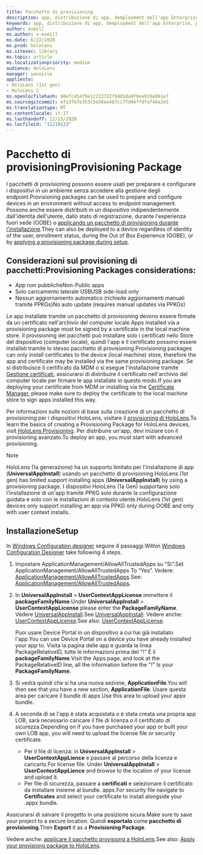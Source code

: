 ```yaml
---
title: Pacchetto di provisioning
description: app, distribuzione di app, demployment dell'app Enterprise, provisioning
keywords: app, distribuzione di app, demployment dell'app Enterprise, provisioning
author: evmill
ms.author: v-evmill
ms.date: 6/22/2020
ms.prod: hololens
ms.sitesec: library
ms.topic: article
ms.localizationpriority: medium
audience: HoloLens
manager: yannisle
appliesto:
- HoloLens (1st gen)
- HoloLens 2
ms.openlocfilehash: 60efc454f9e1221372279401da9f8ee918e061e7
ms.sourcegitcommit: efa3fb7e353c5e56ee467cc7fd94ffdfaf46e2e5
ms.translationtype: MT
ms.contentlocale: it-IT
ms.lasthandoff: 12/15/2020
ms.locfileid: "11219223"
---
```

# <span data-ttu-id="0dca7-104">Pacchetto di provisioning</span><span class="sxs-lookup"><span data-stu-id="0dca7-104">Provisioning Package</span></span>

<span data-ttu-id="0dca7-105">I pacchetti di provisioning possono essere usati per preparare e configurare i dispositivi in un ambiente senza accedere alla gestione degli endpoint.</span><span class="sxs-lookup"><span data-stu-id="0dca7-105">Provisioning packages can be used to prepare and configure devices in an environment without access to endpoint management.</span></span> <span data-ttu-id="0dca7-106">Possono anche essere distribuiti in un dispositivo indipendentemente dall'identità dell'utente, dallo stato di registrazione, durante l'esperienza fuori sede (OOBE) o [applicando un pacchetto di provisioning durante l'installazione](https://docs.microsoft.com/hololens/hololens-provisioning##apply-a-provisioning-package-to-hololens-during-setup).</span><span class="sxs-lookup"><span data-stu-id="0dca7-106">They can also be deployed to a device regardless of identity of the user, enrollment status, during the Out of Box Experience (OOBE), or by [applying a provisioning package during setup](https://docs.microsoft.com/hololens/hololens-provisioning##apply-a-provisioning-package-to-hololens-during-setup).</span></span>

## <span data-ttu-id="0dca7-107">Considerazioni sul provisioning di pacchetti:</span><span class="sxs-lookup"><span data-stu-id="0dca7-107">Provisioning Packages considerations:</span></span>
* <span data-ttu-id="0dca7-108">App non pubbliche</span><span class="sxs-lookup"><span data-stu-id="0dca7-108">Non-Public apps</span></span>
* <span data-ttu-id="0dca7-109">Solo caricamento laterale USB</span><span class="sxs-lookup"><span data-stu-id="0dca7-109">USB side-load only</span></span>
* <span data-ttu-id="0dca7-110">Nessun aggiornamento automatico (richiede aggiornamenti manuali tramite PPKGs)</span><span class="sxs-lookup"><span data-stu-id="0dca7-110">No auto update (requires manual updates via PPKGs)</span></span>

<span data-ttu-id="0dca7-111">Le app installate tramite un pacchetto di provisioning devono essere firmate da un certificato nell'archivio del computer locale.</span><span class="sxs-lookup"><span data-stu-id="0dca7-111">Apps installed via a provisioning package must be signed by a certificate in the local machine store.</span></span> <span data-ttu-id="0dca7-112">Il provisioning dei pacchetti può installare solo i certificati nello Store del dispositivo (computer locale), quindi l'app e il certificato possono essere installati tramite lo stesso pacchetto di provisioning.</span><span class="sxs-lookup"><span data-stu-id="0dca7-112">Provisioning packages can only install certificates to the device (local machine) store, therefore the app and certificate may be installed via the same provisioning package.</span></span> <span data-ttu-id="0dca7-113">Se si distribuisce il certificato da MDM o si esegue l'installazione tramite [Gestione certificati](certificate-manager.md), assicurarsi di distribuire il certificato nell'archivio del computer locale per firmare le app installate in questo modo.</span><span class="sxs-lookup"><span data-stu-id="0dca7-113">If you are deploying your certificate from MDM or installing via the [Certificate Manager](certificate-manager.md), please make sure to deploy the certificate to the local machine store to sign apps installed this way.</span></span>

<span data-ttu-id="0dca7-114">Per informazioni sulle nozioni di base sulla creazione di un pacchetto di provisioning per i dispositivi HoloLens, visitare il [provisioning di HoloLens](https://docs.microsoft.com/hololens/hololens-provisioning).</span><span class="sxs-lookup"><span data-stu-id="0dca7-114">To learn the basics of creating a Provisioning Package for HoloLens devices, visit [HoloLens Provisioning](https://docs.microsoft.com/hololens/hololens-provisioning).</span></span> <span data-ttu-id="0dca7-115">Per distribuire un'app, devi iniziare con il provisioning avanzato.</span><span class="sxs-lookup"><span data-stu-id="0dca7-115">To deploy an app, you must start with advanced provisioning.</span></span>

> [!NOTE]
> <span data-ttu-id="0dca7-116">HoloLens (1a generazione) ha un supporto limitato per l'installazione di app (**UniversalAppInstall**) usando un pacchetto di provisioning.</span><span class="sxs-lookup"><span data-stu-id="0dca7-116">HoloLens (1st gen) has limited support installing apps (**UniversalAppInstall**) by using a provisioning package.</span></span> <span data-ttu-id="0dca7-117">I dispositivi HoloLens (1a Gen) supportano solo l'installazione di un'app tramite PPKG solo durante la configurazione guidata e solo con le installazioni di contesto utente.</span><span class="sxs-lookup"><span data-stu-id="0dca7-117">HoloLens (1st gen) devices only support installing an app via PPKG only during OOBE and only with user context installs.</span></span>

## <span data-ttu-id="0dca7-118">Installazione</span><span class="sxs-lookup"><span data-stu-id="0dca7-118">Setup</span></span>

<span data-ttu-id="0dca7-119">In [Windows Configuration designer](https://www.microsoft.com/store/productId/9NBLGGH4TX22) seguire 4 passaggi.</span><span class="sxs-lookup"><span data-stu-id="0dca7-119">Within [Windows Configuration Designer](https://www.microsoft.com/store/productId/9NBLGGH4TX22) take following 4 steps.</span></span>

1. <span data-ttu-id="0dca7-120">Impostare ApplicationManagement/AllowAllTrustedApps su "Sì".</span><span class="sxs-lookup"><span data-stu-id="0dca7-120">Set ApplicationManagement/AllowAllTrustedApps To “Yes”.</span></span> <span data-ttu-id="0dca7-121">Vedere: [ApplicationManagement/AllowAllTrustedApps](https://docs.microsoft.com/windows/client-management/mdm/policy-csp-applicationmanagement#applicationmanagement-allowalltrustedapps).</span><span class="sxs-lookup"><span data-stu-id="0dca7-121">See: [ApplicationManagement/AllowAllTrustedApps](https://docs.microsoft.com/windows/client-management/mdm/policy-csp-applicationmanagement#applicationmanagement-allowalltrustedapps).</span></span>

2. <span data-ttu-id="0dca7-122">In **UniversalAppInstall**  >  **UserContextAppLicense** immettere il **packageFamilyName**.</span><span class="sxs-lookup"><span data-stu-id="0dca7-122">Under **UniversalAppInstall** > **UserContextAppLicense** please enter the **PackageFamilyName**.</span></span> <span data-ttu-id="0dca7-123">Vedere [UniversalAppInstall](https://docs.microsoft.com/windows/configuration/wcd/wcd-universalappinstall).</span><span class="sxs-lookup"><span data-stu-id="0dca7-123">See [UniversalAppInstall](https://docs.microsoft.com/windows/configuration/wcd/wcd-universalappinstall).</span></span> <span data-ttu-id="0dca7-124">Vedere anche: [UserContextAppLicense](https://docs.microsoft.com/windows/configuration/wcd/wcd-universalappinstall#usercontextapplicense).</span><span class="sxs-lookup"><span data-stu-id="0dca7-124">See also: [UserContextAppLicense](https://docs.microsoft.com/windows/configuration/wcd/wcd-universalappinstall#usercontextapplicense).</span></span>

   <span data-ttu-id="0dca7-125">Puoi usare Device Portal in un dispositivo a cui hai già installato l'app.</span><span class="sxs-lookup"><span data-stu-id="0dca7-125">You can use Device Portal on a device you have already installed your app to.</span></span> <span data-ttu-id="0dca7-126">Visita la pagina delle app e guarda la linea PackageRelativeID, tutte le informazioni prima del "!" È il **packageFamilyName**.</span><span class="sxs-lookup"><span data-stu-id="0dca7-126">Visit the Apps page, and look at the PackageRelativeID line, all the information before the "!" Is your **PackageFamilyName**.</span></span>
    
3. <span data-ttu-id="0dca7-127">Si vedrà quindi che si ha una nuova sezione, **ApplicationFile**.</span><span class="sxs-lookup"><span data-stu-id="0dca7-127">You will then see that you have a new section, **ApplicationFile**.</span></span> <span data-ttu-id="0dca7-128">Usare questa area per caricare il bundle di appx.</span><span class="sxs-lookup"><span data-stu-id="0dca7-128">Use this area to upload your appx bundle.</span></span>

4. <span data-ttu-id="0dca7-129">A seconda di se l'app è stata acquistata o è stata creata una propria app LOB, sarà necessario caricare il file di licenza o il certificato di sicurezza.</span><span class="sxs-lookup"><span data-stu-id="0dca7-129">Depending on if you have purchased your app or built your own LOB app, you will need to upload the license file or security certificate.</span></span>

    - <span data-ttu-id="0dca7-130">Per il file di licenza: in **UniversalAppInstall**  >  **UserContextAppLience** e passare al percorso della licenza e caricarlo.</span><span class="sxs-lookup"><span data-stu-id="0dca7-130">For license file: Under **UniversalAppInstall** > **UserContextAppLience** and browse to the location of your license and upload it.</span></span> 
    - <span data-ttu-id="0dca7-131">Per file di sicurezza, passare a **certificati** e selezionare il certificato da installare insieme al bundle. appx.</span><span class="sxs-lookup"><span data-stu-id="0dca7-131">For security file navigate to **Certificates** and select your certificate to install alongside your .appx bundle.</span></span>

<span data-ttu-id="0dca7-132">Assicurarsi di salvare il progetto in una posizione sicura.</span><span class="sxs-lookup"><span data-stu-id="0dca7-132">Make sure to save your project to a secure location.</span></span> <span data-ttu-id="0dca7-133">Quindi **esportalo** come **pacchetto di provisioning**.</span><span class="sxs-lookup"><span data-stu-id="0dca7-133">Then **Export** it as a **Provisioning Package**.</span></span>  
    
<span data-ttu-id="0dca7-134">Vedere anche: [applicare il pacchetto provisiong a HoloLens](https://docs.microsoft.com/hololens/hololens-provisioning#apply-a-provisioning-package-to-hololens-during-setup).</span><span class="sxs-lookup"><span data-stu-id="0dca7-134">See also: [Apply your provisiong package to HoloLens](https://docs.microsoft.com/hololens/hololens-provisioning#apply-a-provisioning-package-to-hololens-during-setup).</span></span>
